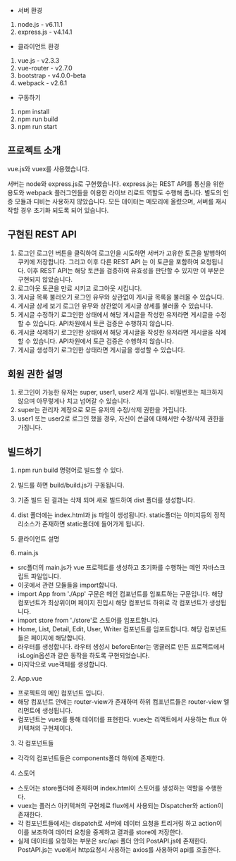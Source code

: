 - 서버 환경
1. node.js - v6.11.1
2. express.js - v4.14.1

- 클라이언트 환경
1. vue.js - v2.3.3
2. vue-router - v2.7.0
3. bootstrap - v4.0.0-beta
4. webpack - v2.6.1

- 구동하기
1. npm install
2. npm run build
3. npm run start

## 프로젝트 소개
vue.js와 vuex를 사용했습니다.

서버는 node와 express.js로 구현했습니다. express.js는 REST API를 통신을 위한 용도와 webpack 플러그인들을 이용한 라이브 리로드 역할도 수행해 줍니다. 별도의 인증 모듈과 디비는 사용하지 않았습니다. 모든 데이터는 메모리에 올렸으며, 서버를 재시작할 경우 초기화 되도록 되어 있습니다.

## 구현된 REST API
1. 로그인
로그인 버튼을 클릭하여 로그인을 시도하면 서버가 고유한 토큰을 발행하여 쿠키에 저장합니다. 그리고 이후 다른 REST API 는 이 토큰을 포함하여 요청됩니다. 이후 REST API는 해당 토큰을 검증하여 유효성을 판단할 수 있지만 이 부분은 구현되지 않았습니다.
2. 로그아웃
토큰을 만료 시키고 로그아웃 시킵니다.
3. 게시글 목록 불러오기
로그인 유무와 상관없이 게시글 목록을 불러올 수 있습니다.
4. 게시글 상세 보기
로그인 유무와 상관없이 게시글 상세를 불러올 수 있습니다.
5. 게시글 수정하기
로그인한 상태에서 해당 게시글을 작성한 유저라면 게시글을 수정할 수 있습니다. API차원에서 토큰 검증은 수행하지 않습니다.
6. 게시글 삭제하기
로그인한 상태에서 해당 게시글을 작성한 유저라면 게시글을 삭제할 수 있습니다. API차원에서 토큰 검증은 수행하지 않습니다.
7. 게시글 생성하기
로그인한 상태라면 게시글을 생성할 수 있습니다.

## 회원 권한 설명
1. 로그인이 가능한 유저는 super, user1, user2 세개 입니다. 비밀번호는 체크하지 않으며 아무렇게나 치고 넘어갈 수 있습니다.
2. super는 관리자 계정으로 모든 유저의 수정/삭제 권한을 가집니다.
3. user1 또는 user2로 로그인 했을 경우, 자신이 쓴글에 대해서만 수정/삭제 권한을 가집니다.


## 빌드하기
1. npm run build 명령어로 빌드할 수 있다.
2. 빌드를 하면 build/build.js가 구동됩니다.
3. 기존 빌드 된 결과는 삭제 되며 새로 빌드하여 dist 폴더를 생성합니다.
4. dist 폴더에는 index.html과 js 파일이 생성됩니다. static폴더는 이미지등의 정적 리소스가 존재하면 static폴더에 들어가게 됩니다.

5. 클라이언트 설명
1. main.js
- src폴더의 main.js가 vue 프로젝트를 생성하고 초기화를 수행하는 메인 자바스크립트 파일입니다.
- 이곳에서 관련 모듈들을 import합니다.
- import App from './App' 구문은 메인 컴포넌트를 임포트하는 구문입니다. 해당 컴포넌트가 최상위이며 페이지 진입시 해당 컴포넌트 하위로 각 컴포넌트가 생성됩니다.
- import store from './store'로 스토어를 임포트합니다.
- Home, List, Detail, Edit, User, Writer 컴포넌트를 임포트합니다. 해당 컴포넌트들은 페이지에 해당합니다.
- 라우터를 생성합니다. 라우터 생성시 beforeEnter는 앵귤러로 만든 프로젝트에서 isLogin옵션과 같은 동작을 하도록 구현되었습니다.
- 마지막으로 vue객체를 생성합니다.

2. App.vue
- 프로젝트의 메인 컴포넌트 입니다.
- 해당 컴포넌트 안에는 router-view가 존재하며 하위 컴포넌트들은 router-view 엘리먼트에 생성됩니다.
- 컴포넌트는 vuex를 통해 데이터를 표현한다. vuex는 리액트에서 사용하는 flux 아키텍쳐의 구현체이다.

3. 각 컴포넌트들
- 각각의 컴포넌트들은 components폴더 하위에 존재한다.

4. 스토어
- 스토어는 store폴더에 존재하며 index.html이 스토어를 생성하는 역할을 수행한다.
- vuex는 플러스 아키텍쳐의 구현체로 flux에서 사용되는 Dispatcher와 action이 존재한다.
- 각 컴포넌트들에서는 dispatch로 서버에 데이터 요청을 트리거링 하고 action이 이를 보조하여 데이터 요청을 중계하고 결과를 store에 저장한다.
- 실제 데이터를 요청하는 부분은 src/api 폴더 안의 PostAPI.js에 존재한다. PostAPI.js는 vue에서 http요청시 사용하는 axios를 사용하여 api를 호출한다.







 
